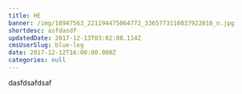 ```yaml
---
title: HE
banner: /img/18947563_221194475064772_3365773116037922816_n.jpg
shortdesc: asfdasdf
updatedDate: 2017-12-13T03:02:08.114Z
cmsUserSlug: blue-leg
date: 2017-12-12T16:00:00.000Z
categories: null
---
```


dasfdsafdsaf
